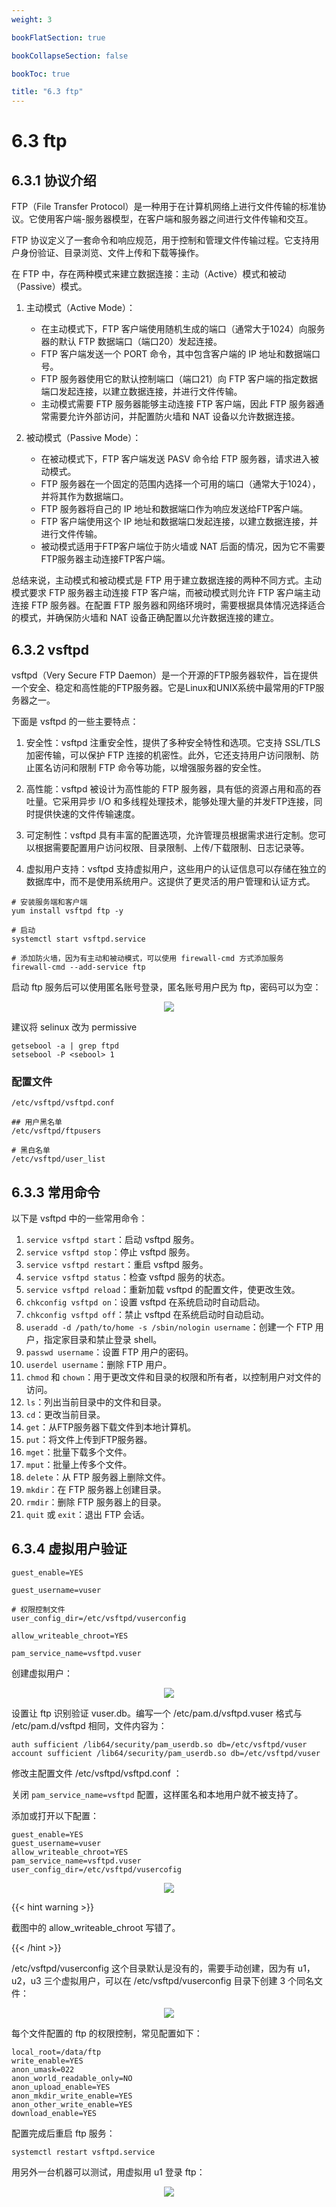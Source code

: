 ```yaml
---
weight: 3

bookFlatSection: true

bookCollapseSection: false

bookToc: true

title: "6.3 ftp"
---
```


# 6.3 ftp

## 6.3.1 协议介绍

FTP（File Transfer Protocol）是一种用于在计算机网络上进行文件传输的标准协议。它使用客户端-服务器模型，在客户端和服务器之间进行文件传输和交互。

FTP 协议定义了一套命令和响应规范，用于控制和管理文件传输过程。它支持用户身份验证、目录浏览、文件上传和下载等操作。

在 FTP 中，存在两种模式来建立数据连接：主动（Active）模式和被动（Passive）模式。

1. 主动模式（Active Mode）：
    - 在主动模式下，FTP 客户端使用随机生成的端口（通常大于1024）向服务器的默认 FTP 数据端口（端口20）发起连接。
    - FTP 客户端发送一个 PORT 命令，其中包含客户端的 IP 地址和数据端口号。
    - FTP 服务器使用它的默认控制端口（端口21）向 FTP 客户端的指定数据端口发起连接，以建立数据连接，并进行文件传输。
    - 主动模式需要 FTP 服务器能够主动连接 FTP 客户端，因此 FTP 服务器通常需要允许外部访问，并配置防火墙和 NAT 设备以允许数据连接。

2. 被动模式（Passive Mode）：
    - 在被动模式下，FTP 客户端发送 PASV 命令给 FTP 服务器，请求进入被动模式。
    - FTP 服务器在一个固定的范围内选择一个可用的端口（通常大于1024），并将其作为数据端口。
    - FTP 服务器将自己的 IP 地址和数据端口作为响应发送给FTP客户端。
    - FTP 客户端使用这个 IP 地址和数据端口发起连接，以建立数据连接，并进行文件传输。
    - 被动模式适用于FTP客户端位于防火墙或 NAT 后面的情况，因为它不需要FTP服务器主动连接FTP客户端。

总结来说，主动模式和被动模式是 FTP 用于建立数据连接的两种不同方式。主动模式要求 FTP 服务器主动连接 FTP 客户端，而被动模式则允许 FTP 客户端主动连接 FTP 服务器。在配置 FTP 服务器和网络环境时，需要根据具体情况选择适合的模式，并确保防火墙和 NAT 设备正确配置以允许数据连接的建立。

## 6.3.2 vsftpd

vsftpd（Very Secure FTP Daemon）是一个开源的FTP服务器软件，旨在提供一个安全、稳定和高性能的FTP服务器。它是Linux和UNIX系统中最常用的FTP服务器之一。

下面是 vsftpd 的一些主要特点：

1. 安全性：vsftpd 注重安全性，提供了多种安全特性和选项。它支持 SSL/TLS 加密传输，可以保护 FTP 连接的机密性。此外，它还支持用户访问限制、防止匿名访问和限制 FTP 命令等功能，以增强服务器的安全性。

2. 高性能：vsftpd 被设计为高性能的 FTP 服务器，具有低的资源占用和高的吞吐量。它采用异步 I/O 和多线程处理技术，能够处理大量的并发FTP连接，同时提供快速的文件传输速度。

3. 可定制性：vsftpd 具有丰富的配置选项，允许管理员根据需求进行定制。您可以根据需要配置用户访问权限、目录限制、上传/下载限制、日志记录等。

4. 虚拟用户支持：vsftpd 支持虚拟用户，这些用户的认证信息可以存储在独立的数据库中，而不是使用系统用户。这提供了更灵活的用户管理和认证方式。

```shell
# 安装服务端和客户端
yum install vsftpd ftp -y

# 启动
systemctl start vsftpd.service

# 添加防火墙，因为有主动和被动模式，可以使用 firewall-cmd 方式添加服务
firewall-cmd --add-service ftp

```

启动 ftp 服务后可以使用匿名账号登录，匿名账号用户民为 ftp，密码可以为空：

<div align="center"><img src="https://cdn.xiaobinqt.cn/xiaobinqt.io/20230709/c509e9a4a9b54aa88963530f8094d4d7.png" width=  /></div>

建议将 selinux 改为 permissive

```shell
getsebool -a | grep ftpd
setsebool -P <sebool> 1
```

### 配置文件

```shell
/etc/vsftpd/vsftpd.conf

## 用户黑名单
/etc/vsftpd/ftpusers

# 黑白名单
/etc/vsftpd/user_list

```

## 6.3.3 常用命令

以下是 vsftpd 中的一些常用命令：

1. `service vsftpd start`：启动 vsftpd 服务。
2. `service vsftpd stop`：停止 vsftpd 服务。
3. `service vsftpd restart`：重启 vsftpd 服务。
4. `service vsftpd status`：检查 vsftpd 服务的状态。
5. `service vsftpd reload`：重新加载 vsftpd 的配置文件，使更改生效。
6. `chkconfig vsftpd on`：设置 vsftpd 在系统启动时自动启动。
7. `chkconfig vsftpd off`：禁止 vsftpd 在系统启动时自动启动。
8. `useradd -d /path/to/home -s /sbin/nologin username`：创建一个 FTP 用户，指定家目录和禁止登录 shell。
9. `passwd username`：设置 FTP 用户的密码。
10. `userdel username`：删除 FTP 用户。
11. `chmod` 和 `chown`：用于更改文件和目录的权限和所有者，以控制用户对文件的访问。
12. `ls`：列出当前目录中的文件和目录。
13. `cd`：更改当前目录。
14. `get`：从FTP服务器下载文件到本地计算机。
15. `put`：将文件上传到FTP服务器。
16. `mget`：批量下载多个文件。
17. `mput`：批量上传多个文件。
18. `delete`：从 FTP 服务器上删除文件。
19. `mkdir`：在 FTP 服务器上创建目录。
20. `rmdir`：删除 FTP 服务器上的目录。
21. `quit` 或 `exit`：退出 FTP 会话。

## 6.3.4 虚拟用户验证

```shell
guest_enable=YES

guest_username=vuser

# 权限控制文件
user_config_dir=/etc/vsftpd/vuserconfig

allow_writeable_chroot=YES

pam_service_name=vsftpd.vuser

```

创建虚拟用户：

<div align="center"><img src="https://cdn.xiaobinqt.cn/xiaobinqt.io/20230710/0461692174c048bfb19697799d48a214.png" width=  /></div>

[//]: # (<div align="center"><img src="https://cdn.xiaobinqt.cn/xiaobinqt.io/20230709/8ebb39f6d526401fbf90a7804c03d1b8.png" width=  /></div>)

设置让 ftp 识别验证 vuser.db。编写一个 /etc/pam.d/vsftpd.vuser 格式与 /etc/pam.d/vsftpd 相同，文件内容为：

```shell
auth sufficient /lib64/security/pam_userdb.so db=/etc/vsftpd/vuser
account sufficient /lib64/security/pam_userdb.so db=/etc/vsftpd/vuser

```

修改主配置文件 /etc/vsftpd/vsftpd.conf ：

关闭 `pam_service_name=vsftpd` 配置，这样匿名和本地用户就不被支持了。

添加或打开以下配置：

```shell
guest_enable=YES
guest_username=vuser
allow_writeable_chroot=YES
pam_service_name=vsftpd.vuser
user_config_dir=/etc/vsftpd/vusercofig
```

<div align="center"><img src="https://cdn.xiaobinqt.cn/xiaobinqt.io/20230710/0d5824e6fc4642fd9e7c7eab18847c5b.png" width=  /></div>

{{< hint warning >}}

截图中的 allow_writeable_chroot 写错了。

{{< /hint >}}

/etc/vsftpd/vuserconfig 这个目录默认是没有的，需要手动创建，因为有 u1，u2，u3 三个虚拟用户，可以在 /etc/vsftpd/vuserconfig 目录下创建 3 个同名文件：

<div align="center"><img src="https://cdn.xiaobinqt.cn/xiaobinqt.io/20230710/80314198cc5840df9c23319015d2db9f.png" width=  /></div>

[//]: # (<div align="center"><img src="https://cdn.xiaobinqt.cn/xiaobinqt.io/20230709/60ab2c9a40894507963b57a0400ee402.png" width=  /></div>)

每个文件配置的 ftp 的权限控制，常见配置如下：

```shell
local_root=/data/ftp
write_enable=YES
anon_umask=022
anon_world_readable_only=NO
anon_upload_enable=YES
anon_mkdir_write_enable=YES
anon_other_write_enable=YES
download_enable=YES
```

配置完成后重启 ftp 服务：

```shell
systemctl restart vsftpd.service
```

用另外一台机器可以测试，用虚拟用 u1 登录 ftp：

<div align="center"><img src="https://cdn.xiaobinqt.cn/xiaobinqt.io/20230710/de3d46dedef749d9b35e8c86b1ceaf8c.png" width=  /></div>











